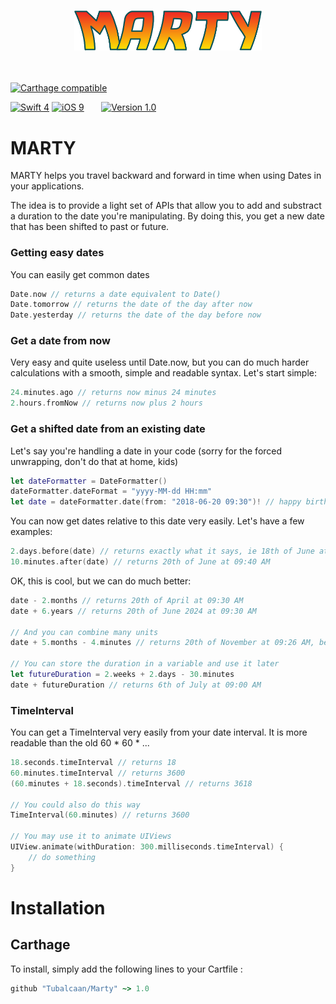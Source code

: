 <h3 align="center"><img src="marty_logo.png" width=300></h3>
<br>

[![Carthage compatible](https://img.shields.io/badge/Carthage-compatible-green.svg?style=flat)](https://github.com/Carthage/Carthage)
<!--[![Cocoapods compatible](https://img.shields.io/badge/Cocoapods-compatible-green.svg?style=flat)](https://github.com/CocoaPods/CocoaPods)-->

[![Swift 4](https://img.shields.io/badge/Swift-4.1-blue.svg?style=flat)](https://developer.apple.com/library/content/documentation/Swift/Conceptual/Swift_Programming_Language/GuidedTour.html)
[![iOS 9](https://img.shields.io/badge/iOS->=9.0-blue.svg?style=flat)](https://en.wikipedia.org/wiki/IOS_9)
&nbsp;&nbsp;&nbsp;&nbsp;&nbsp;&nbsp;[![Version 1.0](https://img.shields.io/badge/release-1.0-ff69b4.svg?style=flat)]()

# MARTY
MARTY helps you travel backward and forward in time when using Dates in your applications.

The idea is to provide a light set of APIs that allow you to add and substract a duration to the date you're manipulating.
By doing this, you get a new date that has been shifted to past or future.

### Getting easy dates
You can easily get common dates

```Swift
Date.now // returns a date equivalent to Date()
Date.tomorrow // returns the date of the day after now
Date.yesterday // returns the date of the day before now
```

### Get a date from now
Very easy and quite useless until Date.now, but you can do much harder calculations with a smooth, simple and readable syntax.
Let's start simple:
```Swift
24.minutes.ago // returns now minus 24 minutes
2.hours.fromNow // returns now plus 2 hours
```

### Get a shifted date from an existing date
Let's say you're handling a date in your code (sorry for the forced unwrapping, don't do that at home, kids)

```Swift
let dateFormatter = DateFormatter()
dateFormatter.dateFormat = "yyyy-MM-dd HH:mm"
let date = dateFormatter.date(from: "2018-06-20 09:30")! // happy birthday to me :)
```

You can now get dates relative to this date very easily. Let's have a few examples:

```Swift
2.days.before(date) // returns exactly what it says, ie 18th of June at 09:30 AM
10.minutes.after(date) // returns 20th of June at 09:40 AM
```

OK, this is cool, but we can do much better:

```Swift
date - 2.months // returns 20th of April at 09:30 AM
date + 6.years // returns 20th of June 2024 at 09:30 AM

// And you can combine many units
date + 5.months - 4.minutes // returns 20th of November at 09:26 AM, believe me or do the maths ;)

// You can store the duration in a variable and use it later
let futureDuration = 2.weeks + 2.days - 30.minutes
date + futureDuration // returns 6th of July at 09:00 AM
```

### TimeInterval
You can get a TimeInterval very easily from your date interval. It is more readable than the old 60 * 60 * ...

```Swift
18.seconds.timeInterval // returns 18
60.minutes.timeInterval // returns 3600
(60.minutes + 18.seconds).timeInterval // returns 3618

// You could also do this way
TimeInterval(60.minutes) // returns 3600

// You may use it to animate UIViews
UIView.animate(withDuration: 300.milliseconds.timeInterval) {
    // do something
}

```
# Installation
## Carthage
To install, simply add the following lines to your Cartfile :
```ruby
github "Tubalcaan/Marty" ~> 1.0
```
<!--
## Cocoapods
To install, simply add the following lines to your Podfile :
```ruby
pod 'Navigable', :git => 'https://github.com/Tubalcaan/Navigable.git', :tag => '1.2'
```
-->
